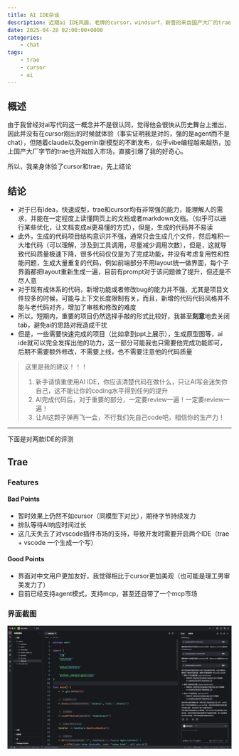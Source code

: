 ```yaml
---
title: AI IDE杂谈
description: 近期ai IDE风靡，老牌的cursor，windsurf，新晋的来自国产大厂的trae，简单使用了一下，有不少感触...
date: 2025-04-28 02:00:00+0000
categories:
    - chat
tags:
    - trae
    - cursor
    - ai
---
```


## 概述

由于我曾经对ai写代码这一概念并不是很认同，觉得他会很快从历史舞台上推出，因此并没有在cursor刚出的时候就体验（事实证明我是对的，强的是agent而不是chat），但随着claude以及gemini新模型的不断发布，似乎vibe编程越来越热，加上国产大厂字节的trae也开始加入市场，直接引爆了我的好奇心。

所以，我亲身体验了cursor和trae，先上结论

## 结论

- 对于已有idea，快速成型，trae和cursor均有非常强的能力，能理解人的需求，并能在一定程度上读懂网页上的文档或者markdown文档。（似乎可以进行某些优化，让文档变成ai更易懂的方式），但是，生成的代码并不易读
- 此外，生成的代码项目结构意识并不强，通常只会生成几个文件，然后堆积一大堆代码（可以理解，涉及到工具调用，尽量减少调用次数），但是，这就导致代码质量极速下降，很多代码仅仅是为了完成功能，并没有考虑复用性和性能问题，生成大量重复的代码，例如前端部分不用layout统一做界面，每个子界面都把layout重新生成一遍，目前有prompt对于该问题做了提升，但还是不尽人意
- 对于现有成体系的代码，新增功能或者修改bug的能力并不强，尤其是项目文件较多的时候，可能与上下文长度限制有关，而且，新增的代码代码风格并不能与老代码对齐，增加了审核和修改的难度
- 所以，短期内，重要的项目仍然选择手敲的形式比较好，我甚至**刻意**地去关闭tab，避免ai的思路对我造成干扰
- 但是，一些需要快速完成的项目（比如拿到ppt上展示），生成原型图等，ai ide就可以完全发挥出他的功力，这一部分可能我也只需要他完成功能即可，后期不需要额外修改，不需要上线，也不需要注意他的代码质量

> 这里是我的建议！！！
> 
> 1. 新手请慎重使用AI IDE，你应该清楚代码在做什么，只让AI写会迷失你自己，这不能让你的coding水平得到任何的提升
> 2. AI完成代码后，对于重要的部分，一定要review一遍！一定要review一遍！
> 3. 让AI这颗子弹再飞一会，不行我们先自己code吧，相信你的生产力！

---

下面是对两款IDE的评测

## Trae

### Features

#### Bad Points

- 暂时效果上仍然不如cursor（同模型下对比），期待字节持续发力
- 排队等待AI响应时间过长
- 这几天失去了对vscode插件市场的支持，导致开发时需要开启两个IDE（trae + vscode 一个生成一个写）

#### Good Points

- 界面对中文用户更加友好，我觉得相比于cursor更加美观（也可能是理工男审美发力了）
- 目前已经支持agent模式，支持mcp，甚至还自带了一个mcp市场

### 界面截图

![](trae.png)